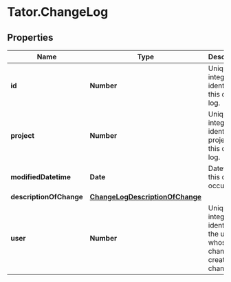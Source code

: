 # Tator.ChangeLog

## Properties

Name | Type | Description | Notes
------------ | ------------- | ------------- | -------------
**id** | **Number** | Unique integer identifying this change log. | [optional] 
**project** | **Number** | Unique integer identifying project of this change log. | [optional] 
**modifiedDatetime** | **Date** | Datetime this change occurred. | [optional] 
**descriptionOfChange** | [**ChangeLogDescriptionOfChange**](ChangeLogDescriptionOfChange.md) |  | [optional] 
**user** | **Number** | Unique integer identifying the user whose changes created this change log. | [optional] 


